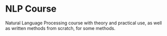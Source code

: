 # NLP Course
Natural Language Processing course with theory and practical use, as well as 
written methods from scratch, for some methods.

